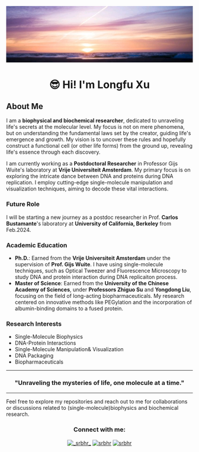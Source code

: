 <img src="assets/headerimage.jpeg" height=50% alt="Physics of Life.">

<h1 align="center">😎 Hi! I'm Longfu Xu</h1>

## About Me
I am a **biophysical and biochemical researcher**, dedicated to unraveling life's secrets at the molecular level. My focus is not on mere phenomena, but on understanding the fundamental laws set by the creator, guiding life's emergence and growth. My vision is to uncover these rules and hopefully construct a functional cell (or other life forms) from the ground up, revealing life's essence through each discovery.

I am currently working as a **Postdoctoral Researcher** in Professor Gijs Wuite's laboratory at **Vrije Universiteit Amsterdam**. My primary focus is on exploring the intricate dance between DNA and proteins during DNA replication. I employ cutting-edge single-molecule manipulation and visualization techniques, aiming to decode these vital interactions.
### Future Role
I will be starting a new journey as a postdoc researcher in Prof. **Carlos Bustamante**'s laboratory at **University of California, Berkeley** from Feb.2024. 

### Academic Education
- **Ph.D.**: Earned from the **Vrije Universiteit Amsterdam** under the supervision of **Prof. Gijs Wuite**. I have using single-molecule techniques, such as Optical Tweezer and Fluorescence Microscopy to study DNA and protein interaction during DNA replicaiton process.
- **Master of Science**: Earned from the **University of the Chinese Academy of Sciences**, under **Professors Zhiguo Su** and **Yongdong Liu**, focusing on the field of long-acting biopharmaceuticals. My research centered on innovative methods like PEGylation and the incorporation of albumin-binding domains to a fused protein.

### Research Interests
- Single-Molecule Biophysics
- DNA-Protein Interactions
- Single-Molecule Manipulation& Visualization
- DNA Packaging
- Biopharmaceuticals
---
<h3 align="center">"Unraveling the mysteries of life, one molecule at a time."</h3>

---
Feel free to explore my repositories and reach out to me for collaborations or discussions related to (single-molecule)biophysics and biochemical research.

<div align="center">

</div>

<h3 align="center">Connect with me:</h3>
<p align="center">
<a href="https://twitter.com/longfu_xu" target="blank"><img align="center" src="https://raw.githubusercontent.com/rahuldkjain/github-profile-readme-generator/master/src/images/icons/Social/twitter.svg" alt="_srbhr_" height="30" width="40" /></a>
<a href="https://www.linkedin.com/in/longfuxu/" target="blank"><img align="center" src="https://raw.githubusercontent.com/rahuldkjain/github-profile-readme-generator/master/src/images/icons/Social/linked-in-alt.svg" alt="srbhr" height="30" width="40" /></a>
<a href="https://scholar.google.com/citations?user=lkZwOH0AAAAJ&hl=en" target="blank"><img align="center" src="https://upload.wikimedia.org/wikipedia/commons/c/c7/Google_Scholar_logo.svg" alt="srbhr" height="30" width="40" /></a>
<br/>




